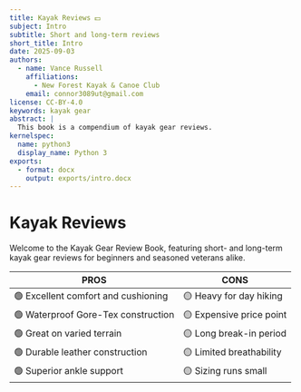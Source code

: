 ```yaml
---
title: Kayak Reviews 💵
subject: Intro
subtitle: Short and long-term reviews
short_title: Intro
date: 2025-09-03
authors:
  - name: Vance Russell
    affiliations:
      - New Forest Kayak & Canoe Club
    email: connor3089ut@gmail.com
license: CC-BY-4.0
keywords: kayak gear 
abstract: |
  This book is a compendium of kayak gear reviews.
kernelspec:
  name: python3
  display_name: Python 3
exports:
  - format: docx
    output: exports/intro.docx 
---
```


# Kayak Reviews
Welcome to the Kayak Gear Review Book, featuring short- and long-term kayak gear reviews for beginners and seasoned veterans alike.


| **PROS**                            | **CONS**                       |
|-------------------------------------|--------------------------------|
| 🟢 Excellent comfort and cushioning | 🟡 Heavy for day hiking        |
| 🟢 Waterproof Gore-Tex construction | 🟡 Expensive price point       |
| 🟢 Great  on varied terrain         | 🟡 Long break-in period        |
| 🟢 Durable leather construction     | 🟡 Limited breathability       |
| 🟢 Superior ankle support           | 🟡 Sizing runs small           |

